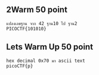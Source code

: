 ## 2Warm 50 point 
```
แปลงเลขฐาน จาก 42 ฐาน10 ไป ฐาน2
PICOCTF{101010} 
```
## Lets Warm Up 50 point
```
hex decimal 0x70 มา ascii text
picoCTF{p}
```
